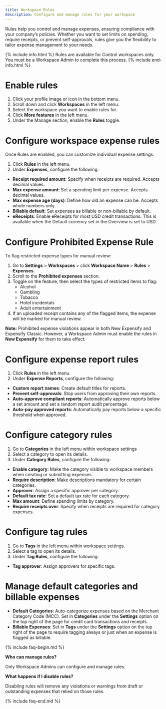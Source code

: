```yaml
---
title: Workspace Rules
description: Configure and manage rules for your workspace
---
```


Rules help you control and manage expenses, ensuring compliance with your company’s policies. Whether you want to set limits on spending, require receipts, or prevent self-approvals, rules give you the flexibility to tailor expense management to your needs.

{% include info.html %}
Rules are available for Control workspaces only. You must be a Workspace Admin to complete this process.
{% include end-info.html %}

# Enable rules

1. Click your profile image or icon in the bottom menu.
2. Scroll down and click **Workspaces** in the left menu.
3. Select the workspace you want to enable rules for.
4. Click **More features** in the left menu.
5. Under the Manage section, enable the **Rules** toggle.

# Configure workspace expense rules

Once Rules are enabled, you can customize individual expense settings:

1. Click **Rules** in the left menu.
2. Under **Expenses**, configure the following:

- **Receipt required amount**: Specify when receipts are required. Accepts decimal values.
- **Max expense amount**: Set a spending limit per expense. Accepts decimal values.
- **Max expense age (days)**: Define how old an expense can be. Accepts whole numbers only.
- **Billable default**: Set expenses as billable or non-billable by default.
- **eReceipts**: Enable eReceipts for most USD credit transactions. This is available when the Default currency set in the Overview is set to USD.

# Configure Prohibited Expense Rule

To flag restricted expense types for manual review:

1. Go to **Settings** > **Workspaces** > click **Workspace Name** > **Rules** > **Expenses**.
2. Scroll to the **Prohibited expenses** section.
3. Toggle on the feature, then select the types of restricted items to flag:
   - Alcohol  
   - Gambling  
   - Tobacco  
   - Hotel incidentals  
   - Adult entertainment  
4. If an uploaded receipt contains any of the flagged items, the expense will be marked for manual review.

**Note:** Prohibited expense violations appear in both New Expensify and Expensify Classic. However, a Workspace Admin must enable the rules in **New Expensify** for them to take effect.

# Configure expense report rules

1. Click **Rules** in the left menu.
2. Under **Expense Reports**, configure the following:

- **Custom report names**: Create default titles for reports.
- **Prevent self-approvals**: Stop users from approving their own reports.
- **Auto-approve compliant reports**: Automatically approve reports below a set amount and set a random report audit percentage.
- **Auto-pay approved reports**: Automatically pay reports below a specific threshold when approved.

# Configure category rules

1. Go to **Categories** in the left menu within workspace settings
2. Select a category to open its details.
3. Under **Category Rules**, configure the following:

- **Enable category**: Make the category visible to workspace members when creating or submitting expenses
- **Require description**: Make descriptions mandatory for certain categories.
- **Approver**: Assign a specific approver per category.
- **Default tax rate**: Set a default tax rate for each category.
- **Max amount**: Define spending limits by category.
- **Require receipts over**: Specify when receipts are required for category expenses.

# Configure tag rules

1. Go to **Tags** in the left menu within workspace settings.
2. Select a tag to open its details.
3. Under **Tag Rules**, configure the following:

- **Tag approver**: Assign approvers for specific tags.

# Manage default categories and billable expenses

- **Default Categories**: Auto-categorize expenses based on the Merchant Category Code (MCC). Set in **Categories** under the **Settings** option on the top right of the page for credit card transactions and receipts.
- **Billable Expenses**: Set in **Tags** under the **Settings** option on the top right of the page to require tagging always or just when an expense is flagged as billable.

{% include faq-begin.md %}

**Who can manage rules?**

Only Workspace Admins can configure and manage rules.

**What happens if I disable rules?**

Disabling rules will remove any violations or warnings from draft or outstanding expenses that relied on those rules.

{% include faq-end.md %}

